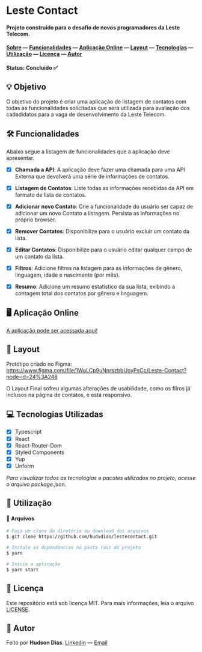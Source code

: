 # Leste Contact

#### Projeto construído para o desafio de novos programadores da Leste Telecom.

#### [Sobre](#-objetivo) — [Funcionalidades](#-funcionalidades) — [Aplicação Online](#-aplicação-online) — [Layout](#-layout) — [Tecnologias](#-tecnologias-utilizadas) — [Utilização](#-utilização) — [Licença](#-licença) — [Autor](#-autor)

#### Status: Concluído ✅

## 💡 Objetivo

O objetivo do projeto é criar uma aplicação de listagem de contatos com todas as funcionalidades solicitadas que será utilizada para avaliação dos cadadidatos para a vaga de desenvolvimento da Leste Telecom.

## 🛠 Funcionalidades

Abaixo segue a listagem de funcionalidades que a aplicação deve apresentar.

- [x] **Chamada a API**: A aplicação deve fazer uma chamada para uma API Externa que devolverá uma série de informações de contatos.

- [x] **Listagem de Contatos**: Liste todas as informações recebidas da API em formato de lista de contatos.

- [x] **Adicionar novo Contato**: Crie a funcionalidade do usuário ser capaz de adicionar um novo Contato a listagem. Persista as informações no próprio browser.

- [x] **Remover Contatos**: Disponibilize para o usuário excluir um contato da lista.

- [x] **Editar Contatos**: Disponibilize para o usuário editar qualquer campo de um contato da lista.

- [x] **Filtros**: Adicione filtros na listagem para as informações de gênero, linguagem, idade e nascimento (por mês).

- [x] **Resumo**: Adicione um resumo estatístico da sua lista, exibindo a contagem total dos contatos por gênero e linguagem.

## 🖥 Aplicação Online

[A aplicação pode ser acessada aqui!](https://lestecontact.netlify.app/)

## 🎨 Layout

Protótipo criado no Figma:
https://www.figma.com/file/1WoLCp9uNnrszbbUoyPsCc/Leste-Contact?node-id=24%3A248

O Layout Final sofreu algumas alterações de usabilidade, como os filros já inclusos na página de contatos, e está responsivo.

## 💻 Tecnologias Utilizadas

- [x] Typescript
- [x] React
- [x] React-Router-Dom
- [x] Styled Components
- [x] Yup
- [x] Unform

*Para visualizar todos as tecnologias e pacotes utilizados no projeto, acesse o arquivo package.json.*

## 🚀 Utilização

#### 💾 Arquivos

```bash
# Faça um clone do diretório ou download dos arquivos
$ git clone https://github.com/hudvdias/lestecontact.git
```

```bash
# Instale as dependências na pasta raiz do projeto
$ yarn

# Inicie a aplicação
$ yarn start
```

## 📃 Licença

Este repositório está sob licença MIT. Para mais informações, leia o arquivo [LICENSE](https://github.com/hudvdias/ecoleta/blob/master/LICENSE).

## 🧑 Autor

Feito por **Hudson Dias**. [Linkedin](https://www.linkedin.com/in/hudvdias/) — [Email](mailto:hudson.oliveira.dias@gmail.com)
